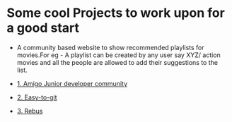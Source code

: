 # Some cool Projects to work upon for a good start #

* A community based website to show recommended playlists for movies.For eg - A playlist can be created by any user say XYZ/ action movies and all the people are allowed to add their suggestions to the list. 

- [1. Amigo Junior developer community](http://amigodevcommunity.netlify.app/)

- [2. Easy-to-git](http://easytogit.com/)

- [3. Rebus ](https://ollelauribostrom.github.io/rebus/?rebus=5)
